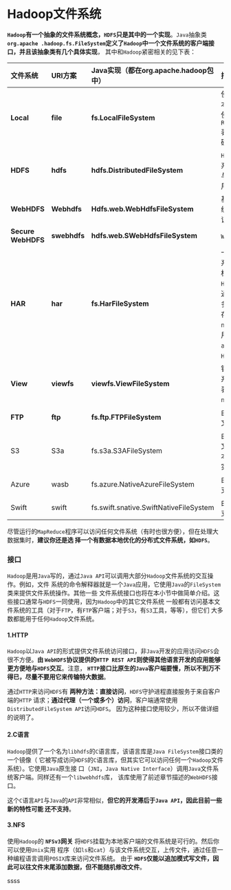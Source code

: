 Hadoop文件系统
============================================================================
**`Hadoop`有一个抽象的文件系统概念，`HDFS`只是其中的一个实现**。`Java`抽象类 **`org.apache
.hadoop.fs.FileSystem`定义了`Hadoop`中一个文件系统的客户端接口，并且该抽象类有几个具体实现**，
其中和`Hadoop`紧密相关的见下表：

| 文件系统 | URI方案 | Java实现（都在org.apache.hadoop包中）| 描述 |
|:--------|:-------|:----------------------------------|:-----|
| **Local** | **file** | **fs.LocalFileSystem** | 使用客户端校验和的本地磁盘文件系统。使用`RawLocalFileSystem`表示无校验和的本地磁盘文件系统 |
| **HDFS** | **hdfs** | **hdfs.DistributedFileSystem** | `Hadoop`的分布式文件系统。将`HDFS`设计成与`MapReduce`结合使用，可以实现高性能 |
| **WebHDFS** | **Webhdfs** | **Hdfs.web.WebHdfsFileSystem** | 基于`HTTP`的文件系统，提供对`HDFS`的认证读/写访问 |
| **Secure WebHDFS** | **swebhdfs** | **hdfs.web.SWebHdfsFileSystem** | `WebHDFS`的`HTTPS`版本 |
| **HAR** | **har** | **fs.HarFileSystem** | 一个构建在其他文件系统之上用于文件存档的文件系统。`Hadoop`存档文件系统通常用于将`HDFS`中的多个文件打包成一个存档文件，以减少`namenode`内存的使用。使用`hadoop`的`achive`命令来创建`HAR`文件 |
| **View** | **viewfs** | **viewfs.ViewFileSystem** | 针对其他`Hadoop`文件系统的客户端挂载表。通常用于为联邦`namenode`创建挂载点 |
| **FTP** | **ftp** | **fs.ftp.FTPFileSystem** | 由`FTP`服务器支持的文件系统 |
| S3 | S3a | fs.s3a.S3AFileSystem | 由`Amazon S3`支持的文件系统。替代老版本的`s3n`（`S3`原生）实现 |
| Azure | wasb | fs.azure.NativeAzureFileSystem | 由`Microsoft Azure`支持的文件系统 |
| Swift | swift | fs.swift.snative.SwiftNativeFileSystem | 由`OpenStack  Swift`支持的文件系统 |

尽管运行的`MapReduce`程序可以访问任何文件系统（有时也很方便），但在处理大数据集时，**建议你还是选
择一个有数据本地优化的分布式文件系统，如`HDFS`**。

### 接口
`Hadoop`是用`Java`写的，通过`Java API`可以调用大部分`Hadoop`文件系统的交互操作。例如，文件
系统的命令解释器就是一个`Java`应用，它使用`Java`的`FileSystem`类来提供文件系统操作。其他一些
文件系统接口也将在本小节中做简单介绍。这些接口通常与`HDFS`一同使用，因为`Hadoop`中的其它文件系统
一般都有访问基本文件系统的工具（对于`FTP`，有`FTP`客户端；对于`S3`，有`S3`工具，等等），但它们
大多数都能用于任何`Hadoop`文件系统。

#### 1.HTTP
`Hadoop`以`Java API`的形式提供文件系统访问接口，非`Java`开发的应用访问`HDFS`会很不方便。**由
`WebHDFS`协议提供的`HTTP REST API`则使得其他语言开发的应用能够更方便地与`HDFS`交互**。注意，
**`HTTP`接口比原生的`Java`客户端要慢，所以不到万不得已，尽量不要用它来传输特大数据**。

通过`HTTP`来访问`HDFS`有 **两种方法：直接访问**，`HDFS`守护进程直接服务于来自客户端的`HTTP`
请求；**通过代理（一个或多个）访问**，客户端通常使用`DistributedFileSystem API`访问`HDFS`。
因为这种接口使用较少，所以不做详细的说明了。

#### 2.C语言
`Hadoop`提供了一个名为`libhdfs`的`C`语言库，该语言库是`Java FileSystem`接口类的一个镜像（
它被写成访问`HDFS`的`C`语言库，但其实它可以访问任何一个`Hadoop`文件系统）。它使用`Java`原生接
口（`JNI`，`Java Native Interface`）调用`Java`文件系统客户端。同样还有一个`libwebhdfs`库，
该库使用了前述章节描述的`WebHDFS`接口。

这个`C`语言`API`与`Java`的`API`非常相似，**但它的开发滞后于`Java API`，因此目前一些新的特性可能
还不支持**。

#### 3.NFS
使用`Hadoop`的 **`NFSv3`网关** 将`HDFS`挂载为本地客户端的文件系统是可行的。然后你可以使用`Unix`实用
程序（如`ls`和`cat`）与该文件系统交互，上传文件，通过任意一种编程语言调用`POSIX`库来访问文件系统。
由于 **`HDFS`仅能以追加模式写文件，因此可以往文件末尾添加数据，但不能随机修改文件**。




























































ssss
